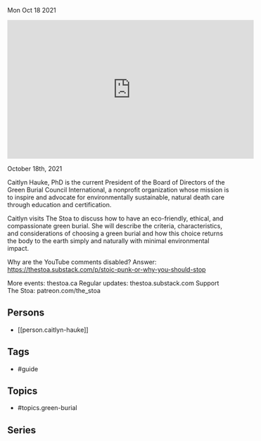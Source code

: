



Mon Oct 18 2021

<iframe width="560" height="315" src="https://www.youtube.com/embed/o34iLLZSECs" title="A Guide To Green Burial w/ Caitlyn Hauke" frameborder="0" allow="accelerometer; autoplay; clipboard-write; encrypted-media; gyroscope; picture-in-picture" allowfullscreen ></iframe>

October 18th, 2021

Caitlyn Hauke, PhD is the current President of the Board of Directors of the Green Burial Council International, a nonprofit organization whose mission is to inspire and advocate for environmentally sustainable, natural death care through education and certification. 

Caitlyn visits The Stoa to discuss how to have an eco-friendly, ethical, and compassionate green burial. She will describe the criteria, characteristics, and considerations of choosing a green burial and how this choice returns the body to the earth simply and naturally with minimal environmental impact.

Why are the YouTube comments disabled? Answer: https://thestoa.substack.com/p/stoic-punk-or-why-you-should-stop

More events: thestoa.ca
Regular updates: thestoa.substack.com
Support The Stoa: patreon.com/the_stoa

## Persons

- [[person.caitlyn-hauke]]

## Tags

- #guide

## Topics

- #topics.green-burial

## Series




